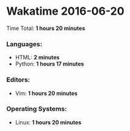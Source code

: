 # Wakatime 2016-06-20

Time Total: **1 hours 20 minutes**

### Languages:
- HTML: **2 minutes** 
- Python: **1 hours 17 minutes** 

### Editors:
- Vim: **1 hours 20 minutes** 

### Operating Systems:
- Linux: **1 hours 20 minutes** 


